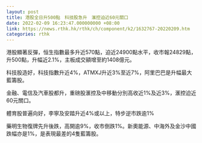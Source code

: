 ```yaml
---
layout: post
title: 港股全日升500點　科技股急升　滙控迫近60元關口
date: 2022-02-09 16:23:47.000000000 +08:00
link: https://news.rthk.hk/rthk/ch/component/k2/1632767-20220209.htm
categories: rthk
---
```


港股顯著反彈，恒生指數最多升近570點，迫近24900點水平，收市報24829點，升500點，升幅近2.1%，主板成交額增至約1408億元。

科技股造好，科技指數升近4%，ATMXJ升近3%至近7%，阿里巴巴是升幅最大藍籌股。

金融、電信及汽車股都升，重磅股滙控及中移動分別高收近1%及近3%，滙控迫近60元關口。

體育股普遍向好，李寧及安踏升近4%或以上，特步逆市跌逾1%

藥明生物復牌先升後跌，高開逾9%，收市倒跌1%。新奧能源、中海外及金沙中國跌幅亦是1%，是表現最差的4隻藍籌股。
